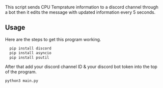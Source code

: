 This script sends CPU Temprature information to a discord channel through a bot then it edits the message with updated information every 5 seconds.




## Usage

Here are the steps to get this program working.

```bash
  pip install discord
  pip install asyncio
  pip install psutil
```
After that add your discord channel ID & your discord bot token into the top of the program.

```bash
python3 main.py
```


